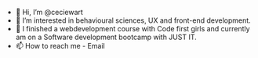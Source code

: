 - 👋 Hi, I’m @ceciewart
- 👀 I’m interested in behavioural sciences, UX and front-end development. 
- 🌱 I finished a webdevelopment course with Code first girls and currently am on a Software development bootcamp with JUST IT.
- 📫 How to reach me - Email

<!---
ceciewart/ceciewart is a ✨ special ✨ repository because its `README.md` (this file) appears on your GitHub profile.
You can click the Preview link to take a look at your changes.
--->
